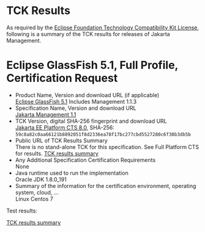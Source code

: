 TCK Results
===========

As required by the
[Eclipse Foundation Technology Compatibility Kit License](https://www.eclipse.org/legal/tck.php),
following is a summary of the TCK results for releases of Jakarta Management.

# Eclipse GlassFish 5.1, Full Profile, Certification Request

- Product Name, Version and download URL (if applicable) \
  [Eclipse GlassFish 5.1](https://www.eclipse.org/downloads/download.php?file=/glassfish/glassfish-5.1.0.zip)
  Includes Management 1.1.3
- Specification Name, Version and download URL \
  [Jakarta Management 1.1](https://jakarta.ee/specifications/management/1.1/)
- TCK Version, digital SHA-256 fingerprint and download URL \
  [Jakarta EE Platform CTS 8.0](http://download.eclipse.org/ee4j/jakartaee-tck/jakartaee8-eftl/promoted/eclipse-jakartaeetck-8.0.0.zip), SHA-256: `59c8a82c0aa66121b8892051f8d2336ea78f17bc277cbd5527280c6f30b3db5b`
- Public URL of TCK Results Summary \
  There is no stand-alone TCK for this specification. See Full Platform CTS for results.
  [TCK results summary](https://eclipse-ee4j.github.io/glassfish/resources/certifications/jakarta-full-profile/TCK-Results.html)
- Any Additional Specification Certification Requirements \
  None
- Java runtime used to run the implementation \
  Oracle JDK 1.8.0_191
- Summary of the information for the certification environment, operating system, cloud, ... \
  Linux Centos 7


Test results:

[TCK results summary](https://eclipse-ee4j.github.io/glassfish/resources/certifications/jakarta-full-profile/TCK-Results.html)